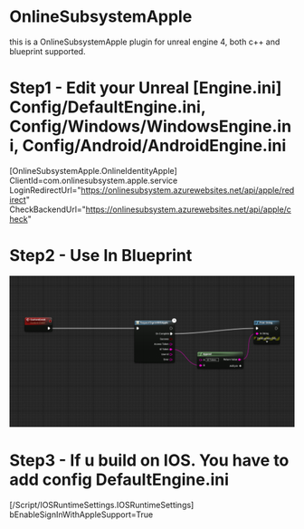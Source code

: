 # OnlineSubsystemApple
this is a OnlineSubsystemApple plugin for unreal engine 4, both c++ and blueprint supported.

# Step1 - Edit your Unreal [Engine.ini] Config/DefaultEngine.ini, Config/Windows/WindowsEngine.ini, Config/Android/AndroidEngine.ini

 [OnlineSubsystemApple.OnlineIdentityApple]<br />
 ClientId=com.onlinesubsystem.apple.service<br />
 LoginRedirectUrl="https://onlinesubsystem.azurewebsites.net/api/apple/redirect" <br />
 CheckBackendUrl="https://onlinesubsystem.azurewebsites.net/api/apple/check" <br />
 

# Step2 - Use In Blueprint
![ScreenShot](img/Step14.png)


# Step3 - If u build on IOS. You have to add config DefaultEngine.ini

 [/Script/IOSRuntimeSettings.IOSRuntimeSettings]<br />
 bEnableSignInWithAppleSupport=True
